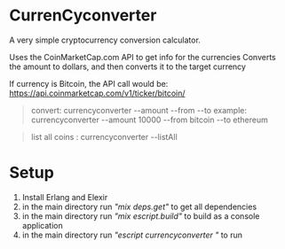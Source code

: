 # CurrenCyconverter

A very simple cryptocurrency conversion calculator.

Uses the CoinMarketCap.com API to get info for the currencies
Converts the amount to dollars, and then converts it to the target currency

If currency is Bitcoin, the API call would be:
https://api.coinmarketcap.com/v1/ticker/bitcoin/

> convert: currencyconverter --amount <amount> --from <from> --to <to>
example: currencyconverter --amount 10000 --from bitcoin --to ethereum

> list all coins : currencyconverter --listAll

# Setup

1) Install Erlang and Elexir
2) in the main directory run *"mix deps.get"* to get all dependencies
3) in the main directory run *"mix escript.build"* to build as a console application
4) in the main directory run *"escript currencyconverter <args>"* to run
